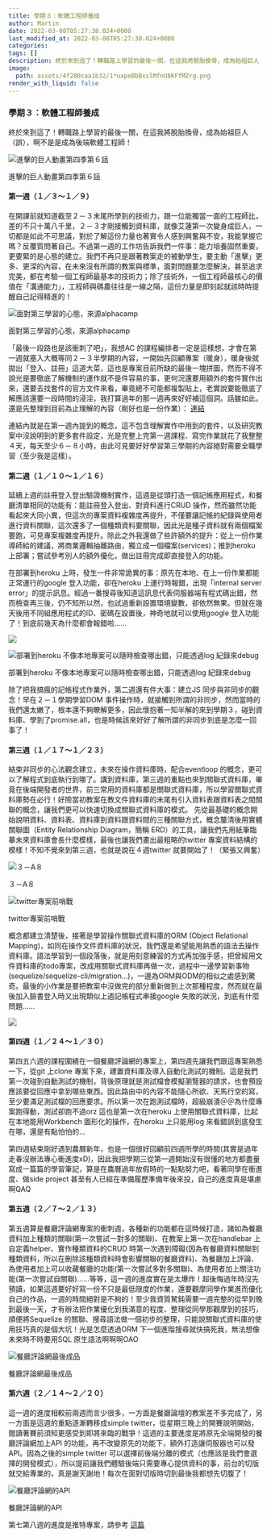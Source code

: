 ```yaml
---
title: 學期３：軟體工程師養成
author: Martin
date: 2022-03-08T05:27:38.024+0000
last_modified_at: 2022-03-08T05:27:38.024+0000
categories: 
tags: []
description: 終於來到這了！轉職路上學習的最後一關，在這我將脫胎換骨，成為始祖巨人（誤），啊不是是成為後端軟體工程師！
image:
  path: assets/4f280caa1b32/1*uxpeBbBxslMfnU8KFfMZrg.png
render_with_liquid: false
---
```


### 學期３：軟體工程師養成

終於來到這了！轉職路上學習的最後一關，在這我將脫胎換骨，成為始祖巨人（誤），啊不是是成為後端軟體工程師！


![進擊的巨人動畫第四季第６話](/assets/4f280caa1b32/1*uxpeBbBxslMfnU8KFfMZrg.png)

進擊的巨人動畫第四季第６話
#### 第一週（１／３～１／９）

在開課前就知道截至２－３末尾所學到的技術力，跟一位能獨當一面的工程師比，差的不只十萬八千里，２－３才剛接觸到資料庫，就像艾蓮第一次變身成巨人，一切都是如此不可思議，對於了解這份力量也著實令人感到興奮與不安，我能掌握它嗎？反覆質問著自己。不過第一週的工作坊告訴我們一件事：能力培養固然重要，更要緊的是心態的建立。我們不再只是跟著教案走的被動學生，要主動「進擊」更多、更深的內容，在未來沒有所謂的教案與標準，面對問題要怎麼解決，甚至追求完美，都在考驗一個工程師最基本的技術力；除了技術外，一個工程師最核心的價值在「溝通能力」，工程師與碼農往往是一線之隔，這份力量是即刻起就該時時提醒自己記得精進的！


![面對第三學習的心態，來源alphacamp](/assets/4f280caa1b32/1*vWiaGd2v1Dp6KNaXrvDmyQ.png)

面對第三學習的心態，來源alphacamp

「最後一段路也是該衝刺了吧」，我想AC 的課程編排者一定是這樣想，才會在第一週就塞入大概等同２－３半學期的內容，一開始先回顧專案（暖身），暖身後就拋出「登入、註冊」這道大菜，這也是專案目前所缺的最後一塊拼圖，然而不得不說光是要徹底了解機制的運作就不是件容易的事，更何況還要用額外的套件實作出來，還要去找套件的官方文件來看，畢竟總不可能都複製貼上，老實說要能徹底了解應該還要一段時間的浸淫，我打算過年的那一週再來好好補這個洞。話雖如此，還是先整理到目前為止理解的內容（剛好也是一份作業）： [連結](../fb09b26345ba/)

連結內就是在第一週內提到的概念，這不包含理解實作中用到的套件，以及研究教案中沒說明到的更多套件設定，光是完整上完第一週課程、寫完作業就花了我整整４天，每天至少６－８小時，由此可見要好好學習第三學期的內容絕對需要全職學習（至少我是這樣）。
#### 第二週（１／１０～１／１６）

延續上週的註冊登入登出驗證機制實作，這週是從頭打造一個記帳應用程式，和餐廳清單相同的功能有：能註冊登入登出、對資料進行CRUD 操作，然而雖然功能看起來大同小異，但這次的專案資料複雜度再提升，不僅要讓記帳的紀錄與使用者進行資料關聯，這次還多了一個種類資料要關聯，因此光是種子資料就有兩個檔案要跑，可見專案複雜度再提升。除此之外我還做了些許額外的提升：從上一份作業導師給的建議，將商業邏輯抽離路由，獨立成一個檔案\(services\)；推到heroku 上部署；嘗試參考別人的額外優化，做出註冊完成即直接登入的功能。

在部署到heroku 上時，發生一件非常詭異的事：原先在本地、在上一份作業都能正常運行的google 登入功能，卻在heroku 上運行時報錯，出現「internal server error」的提示訊息。經過一番搜尋後知道這訊息代表伺服器端有程式碼出錯，然而檢查再三後，仍不知所以然，也試過重新設置環境變數，卻依然無果。但就在幾天後用不同組應用程式的ID、密碼在設置後，神奇地就可以使用google 登入功能了！到底前幾天為什麼都會報錯啦……


![](/assets/4f280caa1b32/1*XrJ74zYuyx-QU590mSqGBg.png)



![部署到heroku 不像本地專案可以隨時檢查哪出錯，只能透過log 紀錄來debug](/assets/4f280caa1b32/1*C8lUpZTKfRJn84xCNryeOQ.png)

部署到heroku 不像本地專案可以隨時檢查哪出錯，只能透過log 紀錄來debug

除了把我搞瘋的記帳程式作業外，第二週還有件大事：建立JS 同步與非同步的觀念！早在２－１學期學習DOM 事件操作時，就接觸到所謂的非同步，然而當時的我們還太嫩了，根本還不夠瞭解更多，因此懷抱著一知半解的來到學期３，碰到資料庫、學到了promise\.all，也是時候該來好好了解所謂的非同步到底是怎麼一回事了！
#### 第三週（１／１７～１／２３）

結束非同步的心法觀念建立，未來在操作資料庫時，配合eventloop 的概念，更可以了解程式到底執行到哪了。講到資料庫，第三週的重點也來到關聯式資料庫，畢竟在後端開發者的世界，前三常用的資料庫都是關聯式資料庫，所以學習關聯式資料庫勢在必行！好險當初教案在教文件資料庫的末尾有引入資料表跟資料表之間關聯的概念，讓我們更可以快速切換成關聯式資料庫的模式。
先從最基礎的概念開始說明資料、資料表、資料庫到資料跟資料間的三種關聯方式，概念釐清後用實體關聯圖（Entity Relationship Diagram，簡稱 ERD）的工具，讓我們先用紙筆臨摹未來資料庫會長什麼模樣，最後也讓我們畫出最粗略的twitter 專案資料結構的模樣！不知不覺來到第三週，也就是說在４週twitter 就要開始了！（緊張又興奮）


![３－A８](/assets/4f280caa1b32/1*r7nd_-kvIyc7mB9na8vocw.jpeg)

３－A８


![twitter專案前哨戰](/assets/4f280caa1b32/1*MxNkxeNiEFccWbVu7iz5Ug.png)

twitter專案前哨戰

概念都建立清楚後，接著是學習操作關聯式資料庫的ORM \(Object Relational Mapping\)，如同在操作文件資料庫的狀況，我們還是希望能用熟悉的語法去操作資料庫。語法學習到一個段落後，就是用刻意練習的方式再加強手感，把曾經用文件資料庫的todo專案，改成用關聯式資料庫再做一次，過程中一邊學習新事物\(sequelize/sequelize\-cli/migration…\)，一邊為ORM與ODM的相似之處感到驚奇。最後的小作業是要把教案中沒做完的部分重新做到上次那種程度，然而就在最後加入臉書登入時又出現類似上週記帳程式串接google 失敗的狀況，到底有什麼問題……


![](/assets/4f280caa1b32/1*75a6nGQeOcRMoaWuN7YvBg.png)

#### 第四週（１／２４～１／３０）

第四五六週的課程圍繞在一個餐廳評論網的專案上，第四週先讓我們跟這專案熟悉一下，從git 上clone 專案下來，建置資料庫及導入自動化測試的機制。這是我們第一次碰到自動測試的機制，背後原理就是測試檔會模擬瀏覽器的請求，也會預設應該要從回應中拿到哪些東西。因此路由中的內容不能隨心所欲、天馬行空的寫，至少要滿足測試檔的回應要求。所以第一次在跑測試檔時，超級崩潰＠＠為什麼專案跑得動，測試卻跑不過orz
這也是第一次在heroku 上使用關聯式資料庫，比起在本地能用Workbench 圖形化的操作，在heroku 上只能用log 來看錯誤到底發生在哪，還是有點怕怕的…

第四週結束剛好遇到農曆新年，也是一個很好回顧前四週所學的時間\(其實是過年走春沒辦法專心衝進度xD\)，因此我把學期三從第一週開始沒有很懂的地方都盡量寫成一篇篇的學習筆記，算是在農曆過年放假時的一點點努力吧，看著同學在衝進度、做side project 甚至有人已經在準備履歷準備年後來投，自己的進度真是堪慮啊QAQ
#### 第五週（２／７～２／１３）

第五週算是餐廳評論網專案的衝刺週，各種新的功能都在這時候打造，諸如為餐廳資料加上種類的關聯\(第一次嘗試一對多的關聯\)、在教案上第一次在handlebar 上自定義helper、實作種類資料的CRUD 時第一次遇到障礙\(因為有餐廳資料關聯到種類資料，所以在刪除該種類資料時會影響關聯的餐廳資料\)、為餐廳加上評論、為使用者加上可以收藏餐廳的功能\(第一次嘗試多對多關聯\)、為使用者加上關注功能\(第一次嘗試自關聯\)……等等，這一週的進度實在是太爆炸！超後悔過年時沒先預讀，如果這週要好好寫一份不只是最低限度的作業，還要觀摩同學作業進而優化自己的作品，一週的時間絕對是不夠的！至少我資質駑鈍需要一週完整的從早到晚到最後一天，才有辦法把作業優化到我滿意的程度、整理從同學那觀摩到的技巧，順便將Sequelize 的關聯、搜尋語法做一個初步的整理，只能說關聯式資料庫的使用技巧真的是個大坑！光是怎麼透過ORM 下一個進階搜尋就快搞死我，無法想像未來時不時要用SQL 原生語法啊啊啊OAO


![餐廳評論網最後成品](/assets/4f280caa1b32/1*deBo20qFl7rpykuE2ngvrg.png)

餐廳評論網最後成品
#### 第六週（２／１４～２／２０）

這一週的進度相較前兩週而言少很多，一方面是餐廳論壇的教案差不多完成了，另一方面是這週的重點逐漸轉移成simple twitter，從星期三晚上的開賽說明開始，閱讀著賽前須知更感受到即將來臨的戰爭！這週的主要進度是將原先全端開發的餐廳評論網加上API 的功能，再不改變原先的功能下，額外打造讓伺服器也可以發API。因為之後的simple twitter 可以選擇前後端分離的模式（也應該是我們會選擇的開發模式），所以提前讓我們體驗後端只需要專心提供資料的事，前台的切版就交給專業的，真是謝天謝地！每次在面對切版時切到最後我都想先切腹了！


![餐廳評論網的API](/assets/4f280caa1b32/1*FWylodUXaokMnwYAuoIuuw.png)

餐廳評論網的API

第七第八週的進度是推特專案，請參考 [這篇](../e0fd671fe8f3/)




